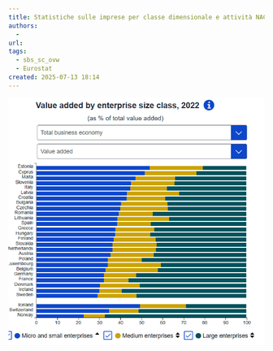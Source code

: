 ```yaml
---
title: Statistiche sulle imprese per classe dimensionale e attività NACE Rev. 2 (dal 2021 in poi)
authors:
  - 
url:
tags:
  - sbs_sc_ovw
  - Eurostat
created: 2025-07-13 18:14
---
```


![](media/Pasted%20image%2020250713181515.png)